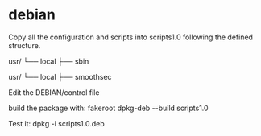 debian
======

Copy all the configuration and scripts into scripts1.0 following
the defined structure.


usr/
└── local
    ├── sbin

usr/
└── local
    ├── smoothsec


Edit the DEBIAN/control file

build the package with: fakeroot dpkg-deb --build scripts1.0

Test it: dpkg -i scripts1.0.deb

